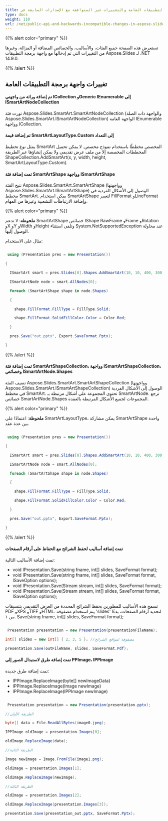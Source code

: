 ```yaml
---
title: واجهة برمجة التطبيقات العامة والتغييرات غير المتوافقة مع الإصدارات السابقة في Aspose.Slides لـ .NET 14.9.0
type: docs
weight: 110
url: /net/public-api-and-backwards-incompatible-changes-in-aspose-slides-for-net-14-9-0/
---
```


{{% alert color="primary" %}}

تستعرض هذه الصفحة جميع الفئات، والأساليب، والخصائص المضافة أو المزالة، وغيرها من التغييرات التي تم إدخالها مع واجهة برمجة التطبيقات Aspose.Slides لـ .NET 14.9.0.

{{% /alert %}} 
## **تغييرات واجهة برمجة التطبيقات العامة**
#### **تم إضافة وراثة من واجهتي ICollection وGeneric IEnumerable إلى ISmartArtNodeCollection**
تورث فئة Aspose.Slides.SmartArt.SmartArtNodeCollection (والواجهة ذات الصلة Aspose.Slides.SmartArt.ISmartArtNodeCollection) الواجهة العامة IEnumerable<ISmartArtNode> وواجهة ICollection.
#### **تم إضافة قيمة  SmartArtLayoutType.Custom إلى التعداد**
يمثل نوع تخطيط SmartArt المخصص مخططًا باستخدام نموذج مخصص. لا يمكن تحميل المخططات المخصصة إلا من ملف عرض تقديمي ولا يمكن إنشاؤها عبر الطريقة ShapeCollection.AddSmartArt(x, y, width, height, SmartArtLayoutType.Custom).
#### **تمت إضافة فئة SmartArtShape وواجهة ISmartArtShape**
تتيح الفئة Aspose.Slides.SmartArt.SmartArtShape (وواجهتها Aspose.Slides.SmartArt.ISmartArtShape) الوصول إلى الأشكال الفردية في مخطط SmartArt. يمكن استخدام SmartArtShape لتغيير FillFormat وLineFormat وإضافة الارتباطات التشعبية وغيرها من المهام.

{{% alert color="primary" %}}

**ملحوظة**: لا تدعم SmartArtShape خصائص IShape RawFrame وFrame وRotation وX وY وWidth وHeight وتلقي استثناء System.NotSupportedException عند محاولة الوصول إليها.

مثال على الاستخدام:

``` csharp

 using (Presentation pres = new Presentation())

{

  ISmartArt smart = pres.Slides[0].Shapes.AddSmartArt(10, 10, 400, 300, SmartArtLayoutType.BasicBlockList);

  ISmartArtNode node = smart.AllNodes[0];

  foreach (SmartArtShape shape in node.Shapes)

  {

    shape.FillFormat.FillType = FillType.Solid;

    shape.FillFormat.SolidFillColor.Color = Color.Red;

  }

  pres.Save("out.pptx", Export.SaveFormat.Pptx);

}

``` 

{{% /alert %}} 
#### **تمت إضافة فئة SmartArtShapeCollection، وواجهة ISmartArtShapeCollection، وخصائص ISmartArtNode.Shapes**
تضيف الفئة Aspose.Slides.SmartArt.SmartArtShapeCollection (وواجهتها Aspose.Slides.SmartArt.ISmartArtShapeCollection) الوصول إلى الأشكال الفردية في مخطط SmartArt. تحتوي المجموعة على أشكال مرتبطة بـ SmartArtNode. ترجع خصائص SmartArtNode.Shapes المجموعات لجميع الأشكال المرتبطة بالعقدة.

{{% alert color="primary" %}} 

**ملحوظة**: اعتمادًا على SmartArtLayoutType، يمكن مشاركة SmartArtShape واحدة بين عدة عقد.

``` csharp

 using (Presentation pres = new Presentation())

{

  ISmartArt smart = pres.Slides[0].Shapes.AddSmartArt(10, 10, 400, 300, SmartArtLayoutType.BasicBlockList);

  ISmartArtNode node = smart.AllNodes[0];

  foreach (SmartArtShape shape in node.Shapes)

  {

    shape.FillFormat.FillType = FillType.Solid;

    shape.FillFormat.SolidFillColor.Color = Color.Red;

  }

  pres.Save("out.pptx", Export.SaveFormat.Pptx);

}

``` 

{{% /alert %}} 
#### **تمت إضافة أساليب لحفظ الشرائح مع الحفاظ على أرقام الصفحات**
تمت إضافة الأساليب التالية:

- void IPresentation.Save(string fname, int[] slides, SaveFormat format);
- void IPresentation.Save(string fname, int[] slides, SaveFormat format, ISaveOption options);
- void IPresentation.Save(Stream stream, int[] slides, SaveFormat format);
- void IPresentation.Save(Stream stream, int[] slides, SaveFormat format, ISaveOption options);

تسمح هذه الأساليب للمطورين بحفظ الشرائح المحددة من العرض التقديمي بتنسيقات PDF وXPS وTIFF وHTML. يتم استخدام مصفوفة 'slides' لتحديد أرقام الصفحات، بدءًا من ١.
Save(string fname, int[] slides, SaveFormat format);

``` csharp

 Presentation presentation = new Presentation(presentationFileName);

int[] slides = new int[] { 2, 3, 5 }; //مصفوفة لمواقع الشرائح

presentation.Save(outFileName, slides, SaveFormat.Pdf);

``` 
#### **تمت إضافة طرق لاستبدال الصور إلى PPImage، IPPImage**
تمت إضافة طرق جديدة:

- IPPImage.ReplaceImage(byte[] newImageData)
- IPPImage.ReplaceImage(Image newImage)
- IPPImage.ReplaceImage(IPPImage newImage)

``` csharp

 Presentation presentation = new Presentation(presentation.pptx);

//الطريقة الأولى

byte[] data = File.ReadAllBytes(image0.jpeg);

IPPImage oldImage = presentation.Images[0];

oldImage.ReplaceImage(data);

//الطريقة الثانية

Image newImage = Image.FromFile(image1.png);

oldImage = presentation.Images[1];

oldImage.ReplaceImage(newImage);

//الطريقة الثالثة

oldImage = presentation.Images[2];

oldImage.ReplaceImage(presentation.Images[3]);

presentation.Save(presentation_out.pptx, SaveFormat.Pptx);

``` 